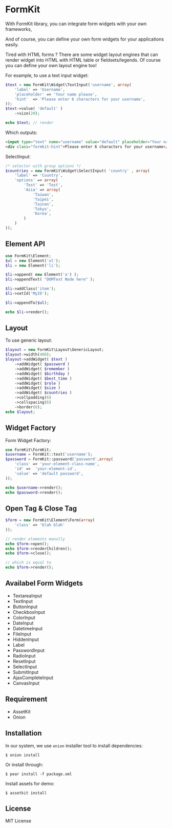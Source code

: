 FormKit
========

With FormKit library, you can integrate form widgets with your own frameworks,

And of course, you can define your own form widgets for your applications easily.

Tired with HTML forms ? There are some widget layout engines that
can render widget into HTML with HTML table or fieldsets/legends. Of course you can
define your own layout engine too!







For example, to use a text input widget:

```php
$text = new FormKit\Widget\TextInput('username', array( 
    'label' => 'Username',
    'placeholder' => 'Your name please',
    'hint'  => 'Please enter 6 characters for your username',
));
$text->value( 'default' )
    ->size(20);

echo $text; // render 
```

Which outputs:

```html
<input type="text" name="username" value="default" placeholder="Your name please" size="20"/>
<div class="formkit-hint">Please enter 6 characters for your username</div>
```

SelectInput:

```php
/* selector with group options */
$countries = new FormKit\Widget\SelectInput( 'country' , array(
    'label' => 'Country',
    'options' => array(
        'Test' => 'Test',
        'Asia' => array( 
            'Taiwan',
            'Taipei',
            'Tainan',
            'Tokyo',
            'Korea',
        )
    )
));
```


Element API
------------------

```php
use FormKit\Element;
$ul = new Element('ul');
$li = new Element('li');

$li->append( new Element('a') );
$li->appendText( "DOMText Node here" );

$li->addClass('item');
$li->setId('MyID');

$li->appendTo($ul);

echo $li->render();
```

Layout
------
To use generic layout:

```php
$layout = new FormKit\Layout\GenericLayout;
$layout->width(400);
$layout->addWidget( $text )
    ->addWidget( $password )
    ->addWidget( $remember )
    ->addWidget( $birthday )
    ->addWidget( $best_time )
    ->addWidget( $role )
    ->addWidget( $size )
    ->addWidget( $countries )
    ->cellpadding(6)
    ->cellspacing(6)
    ->border(0);
echo $layout;
```


Widget Factory
--------------

Form Widget Factory:

```php
use FormKit\FormKit;
$username = FormKit::text('username');
$password = FormKit::password('password',array( 
    'class' => 'your-element-class-name',
    'id' =>  'your-element-id',
    'value' => 'default password',
));

echo $username->render();
echo $password->render();
```


Open Tag & Close Tag
--------------------

```php
$form = new FormKit\Element\Form(array(
    'class' => 'blah blah'
));

// render elements manully
echo $form->open();
echo $form->renderChildren();
echo $form->close();

// which is equal to
echo $form->render();
```

Availabel Form Widgets
----------------------
* TextareaInput
* TextInput
* ButtonInput
* CheckboxInput
* ColorInput
* DateInput
* DatetimeInput
* FileInput
* HiddenInput
* Label
* PasswordInput
* RadioInput
* ResetInput
* SelectInput
* SubmitInput
* AjaxCompleteInput
* CanvasInput


Requirement
-----------

* AssetKit
* Onion

Installation
------------
In our system, we use `onion` installer tool to install dependencies:

    $ onion install

Or install through:

    $ pear install -f package.xml

Install assets for demo:

    $ assetkit install

License
-------

MIT License

